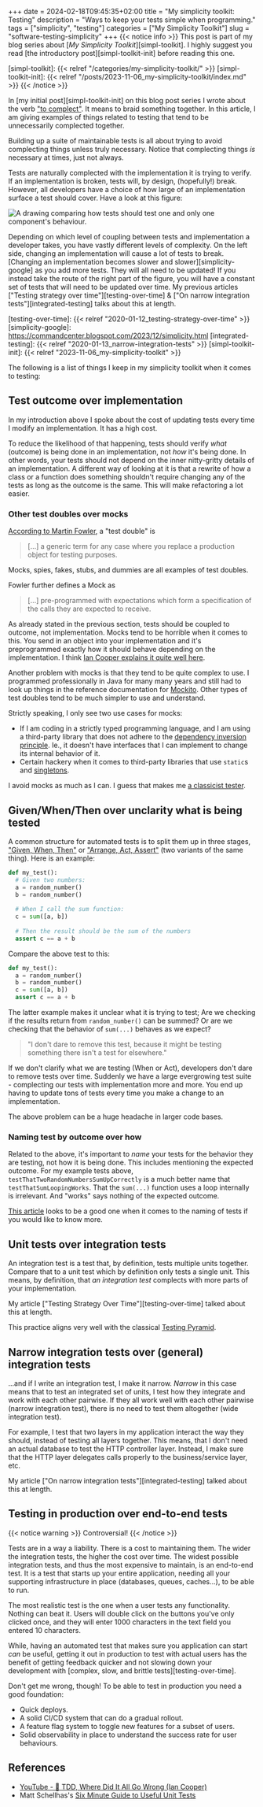 +++ 
date = 2024-02-18T09:45:35+02:00
title = "My simplicity toolkit: Testing"
description = "Ways to keep your tests simple when programming."
tags = ["simplicity", "testing"]
categories = ["My Simplicity Toolkit"]
slug = "software-testing-simplicity"
+++
{{< notice info >}}
This post is part of my blog series about [_My Simplicity
Toolkit_][simpl-toolkit]. I highly suggest you read [the introductory post][simpl-toolkit-init] before reading this one.

[simpl-toolkit]: {{< relref "/categories/my-simplicity-toolkit/" >}}
[simpl-toolkit-init]: {{< relref "/posts/2023-11-06_my-simplicity-toolkit/index.md" >}}
{{< /notice >}}

In [my initial post][simpl-toolkit-init] on this blog post series I wrote about
the verb ["to complect"][complect]. It means to braid something together. In
this article, I am giving examples of things related to testing that tend to be
unnecessarily complected together.

[complect]: https://www.youtube.com/watch?si=AYiDh-n_KMwCLwl4&t=1895&v=SxdOUGdseq4&feature=youtu.be

Building up a suite of maintainable tests is all about trying to avoid
complecting things unless truly necessary. Notice that complecting things
_is_ necessary at times, just not always.

Tests are naturally complected with the implementation it is trying to verify.
If an implementation is broken, tests will, by design, (hopefully!) break.
However, all developers have a choice of how large of an implementation surface
a test should cover. Have a look at this figure:

![A drawing comparing how tests should test one and only one component's behaviour.](complected-tests.png)

Depending on which level of coupling between tests and implementation a
developer takes, you have vastly different levels of complexity. On the left
side, changing an implementation will cause a lot of tests to break. [Changing
an implementation becomes slower and slower][simplicity-google] as you add more
tests. They will all need to be updated! If you instead take the route of the
right part of the figure, you will have a constant set of tests that will need
to be updated over time. My previous articles ["Testing strategy over
time"][testing-over-time] & ["On narrow integration tests"][integrated-testing]
talks about this at length.

[testing-over-time]: {{< relref "2020-01-12_testing-strategy-over-time" >}}
[simplicity-google]: https://commandcenter.blogspot.com/2023/12/simplicity.html
[integrated-testing]: {{< relref "2020-01-13_narrow-integration-tests" >}}
[simpl-toolkit-init]: {{< relref "2023-11-06_my-simplicity-toolkit" >}}

The following is a list of things I keep in my simplicity toolkit when it comes
to testing:

## Test outcome over implementation

In my introduction above I spoke about the cost of updating tests every time I
modify an implementation. It has a high cost.

To reduce the likelihood of that happening, tests should verify _what_
(outcome) is being done in an implementation, not _how_ it's being done. In
other words, your tests should not depend on the inner nitty-gritty details of
an implementation. A different way of looking at it is that a rewrite of how a
class or a function does something shouldn't require changing any of the tests
as long as the outcome is the same. This will make refactoring a lot easier.

### Other test doubles over mocks

[According to Martin Fowler][test-double], a "test double" is
 
> [...] a generic term for any case where you replace a production object for
> testing purposes.

Mocks, spies, fakes, stubs, and dummies are all examples of test doubles.

Fowler further defines a Mock as

> [...] pre-programmed with expectations which form a specification of the
> calls they are expected to receive.

As already stated in the previous section, tests should be coupled to outcome,
not implementation. Mocks tend to be horrible when it comes to this. You send
in an object into your implementation and it's preprogrammed exactly how it
should behave depending on the implementation. I think [Ian Cooper explains it
quite well here][ian-cooper].

[test-double]: https://martinfowler.com/bliki/TestDouble.html
[ian-cooper]: https://youtu.be/EZ05e7EMOLM?si=8hI8sZ-8ZYmyB7I8&t=533

Another problem with mocks is that they tend to be quite complex to use. I
programmed professionally in Java for many many years and still had to look up
things in the reference documentation for [Mockito][mockito]. Other types of
test doubles tend to be much simpler to use and understand.

[mockito]: https://site.mockito.org/

Strictly speaking, I only see two use cases for mocks:

 * If I am coding in a strictly typed programming language, and I am using a
   third-party library that does not adhere to the [dependency inversion
   principle][dip]. Ie., it doesn't have interfaces that I can implement to
   change its internal behavior of it.
 * Certain hackery when it comes to third-party libraries that use `static`s
   and [singletons][singleton].

[dip]: https://en.wikipedia.org/wiki/Dependency_inversion_principle
[singleton]: https://refactoring.guru/design-patterns/singleton

I avoid mocks as much as I can. I guess that makes me [a classicist tester][classicist].

[classicist]: https://martinfowler.com/articles/mocksArentStubs.html

## Given/When/Then over unclarity what is being tested

A common structure for automated tests is to split them up in three stages,
["Given, When, Then"][given-when-then] or ["Arrange, Act,
Assert"][arrange-act-assert] (two variants of the same thing). Here is an
example:

```python
def my_test():
  # Given two numbers:
  a = random_number()
  b = random_number()
  
  # When I call the sum function:
  c = sum([a, b])
  
  # Then the result should be the sum of the numbers
  assert c == a + b
```
Compare the above test to this:
```python
def my_test():
  a = random_number()
  b = random_number()
  c = sum([a, b])
  assert c == a + b
```
The latter example makes it unclear what it is trying to test; Are we checking
if the results return from `random_number()` can be summed? Or are we checking
that the behavior of `sum(...)` behaves as we expect?

> "I don't dare to remove this test, because it might be testing something
> there isn't a test for elsewhere."

If we don't clarify what we are testing (When or Act), developers don't dare to
remove tests over time. Suddenly we have a large evergrowing test suite -
complecting our tests with implementation more and more. You end up having to
update tons of tests every time you make a change to an implementation.

The above problem can be a huge headache in larger code bases.

[given-when-then]: https://martinfowler.com/bliki/GivenWhenThen.html
[arrange-act-assert]: https://java-design-patterns.com/patterns/arrange-act-assert/

### Naming test by outcome over how

Related to the above, it's important to _name_ your tests for the behavior
they are testing, not how it is being done. This includes mentioning the
expected outcome. For my example tests above,
`testThatTwoRandomNumbersSumUpCorrectly` is a much better name that
`testThatSumLoopingWorks`. That the `sum(...)` function uses a loop internally
is irrelevant. And "works" says nothing of the expected outcome.

[This article][tests-naming] looks to be a good one when it comes to the naming of
tests if you would like to know more.

[tests-naming]: https://osherove.com/blog/2005/4/3/naming-standards-for-unit-tests.html

## Unit tests over integration tests

An integration test is a test that, by definition, tests multiple units
together. Compare that to a unit test which by definition only tests a single
unit. This means, by definition, that _an integration test_ complects with more
parts of your implementation.

My article ["Testing Strategy Over Time"][testing-over-time] talked about this
at length.

This practice aligns very well with the classical [Testing
Pyramid][testing-pyramid].

## Narrow integration tests over (general) integration tests

...and if I write an integration test, I make it narrow. _Narrow_ in this case
means that to test an integrated set of units, I test how they integrate and
work with each other pairwise. If they all work well with each other pairwise
(narrow integration test), there is no need to test them altogether (wide
integration test).

For example, I test that two layers in my application interact the way they
should, instead of testing all layers together. This means, that I don't need
an actual database to test the HTTP controller layer. Instead, I make sure that
the HTTP layer delegates calls properly to the business/service layer, etc.

My article ["On narrow integration tests"][integrated-testing] talked about
this at length.

## Testing in production over end-to-end tests

{{< notice warning >}}
Controversial!
{{< /notice >}}

Tests are in a way a liability. There is a cost to maintaining them. The wider
the integration tests, the higher the cost over time. The widest possible
integration tests, and thus the most expensive to maintain, is an end-to-end
test. It is a test that starts up your entire application, needing all your
supporting infrastructure in place (databases, queues, caches...), to be able
to run.

The most realistic test is the one when a user tests any functionality. Nothing
can beat it. Users will double click on the buttons you've only clicked once,
and they will enter 1000 characters in the text field you entered 10
characters.

While, having an automated test that makes sure you application can start _can_
be useful, getting it out in production to test with actual users has the
benefit of getting feedback quicker and not slowing down your development with
[complex, slow, and brittle tests][testing-over-time].

Don't get me wrong, though! To be able to test in production you need a good
foundation:

 * Quick deploys.
 * A solid CI/CD system that can do a gradual rollout.
 * A feature flag system to toggle new features for a subset of users.
 * Solid observability in place to understand the success rate for user
   behaviours.

## References

 * [YouTube - 🚀 TDD, Where Did It All Go Wrong (Ian Cooper)](https://www.youtube.com/watch?v=EZ05e7EMOLM)
 * Matt Schellhas's [Six Minute Guide to Useful Unit Tests](https://matt-schellhas.medium.com/the-five-minute-guide-to-useful-unit-tests-5f675eff01be)

[testing-pyramid]: https://martinfowler.com/bliki/TestPyramid.html
